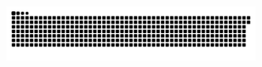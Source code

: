 <picture>
  <source media="(prefers-color-scheme: dark)" srcset="https://raw.githubusercontent.com/MarineHakobyan/MarineHakobyan/f7131f49366a07e331cb168ed650fc67e8a8ed90/github-contribution-grid-snake-dark.svg" />
  <source media="(prefers-color-scheme: light)" srcset="https://raw.githubusercontent.com/MarineHakobyan/MarineHakobyan/f7131f49366a07e331cb168ed650fc67e8a8ed90/github-contribution-grid-snake.svg" />
  <img alt="github-snake" src="https://raw.githubusercontent.com/MarineHakobyan/MarineHakobyan/f7131f49366a07e331cb168ed650fc67e8a8ed90/github-contribution-grid-snake-dark.svg" />
</picture>
